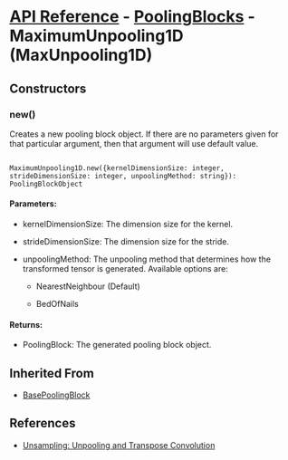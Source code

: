 # [API Reference](../../API.md) - [PoolingBlocks](../PoolingBlocks.md) - MaximumUnpooling1D (MaxUnpooling1D)

## Constructors

### new()

Creates a new pooling block object. If there are no parameters given for that particular argument, then that argument will use default value.

```

MaximumUnpooling1D.new({kernelDimensionSize: integer, strideDimensionSize: integer, unpoolingMethod: string}): PoolingBlockObject

```

#### Parameters:

* kernelDimensionSize: The dimension size for the kernel.

* strideDimensionSize: The dimension size for the stride. 

* unpoolingMethod: The unpooling method that determines how the transformed tensor is generated. Available options are:

	* NearestNeighbour (Default)

	* BedOfNails

#### Returns:

* PoolingBlock: The generated pooling block object.

## Inherited From

* [BasePoolingBlock](BasePoolingBlock.md)

## References

* [Unsampling: Unpooling and Transpose Convolution](https://medium.com/jun94-devpblog/dl-12-unsampling-unpooling-and-transpose-convolution-831dc53687ce)
